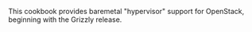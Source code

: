 This cookbook provides baremetal "hypervisor" support for OpenStack, beginning with the Grizzly release.
